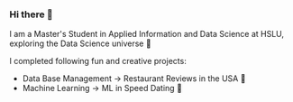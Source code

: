 ### Hi there 👋

I am a Master's Student in Applied Information and Data Science at HSLU, exploring the Data Science universe 🌌

I completed following fun and creative projects:
- Data Base Management -> Restaurant Reviews in the USA :fork_and_knife:
- Machine Learning -> ML in Speed Dating :couplekiss:


<!--
**Any4r/Any4r** is a ✨ _special_ ✨ repository because its `README.md` (this file) appears on your GitHub profile.

Here are some ideas to get you started:

- 🔭 I’m currently working on ...
- 🌱 I’m currently learning ...
- 👯 I’m looking to collaborate on ...
- 🤔 I’m looking for help with ...
- 💬 Ask me about ...
- 📫 How to reach me: ...
- 😄 Pronouns: ...
- ⚡ Fun fact: ...
-->
